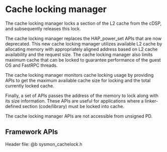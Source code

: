 # Cache locking manager

The cache locking manager locks a section of the L2 cache from the
cDSP, and subsequently releases this lock.

The cache locking manager replaces the HAP_power_set APIs that are now deprecated.
This new cache locking manager utilizes available L2 cache by
allocating memory with appropriately aligned address based on L2 cache
availability and the request size. The cache locking manager also limits
maximum cache that can be locked to guarantee performance of the guest OS and
FastRPC threads.

The cache locking manager monitors cache locking usage by providing
APIs to get the maximum available cache size for locking and the total
currently locked cache.

Finally, a set of APIs passes the address of the memory to lock
along with its size information. These APIs are useful for applications where a
linker-defined section (code/library) must be locked into cache.

The cache locking manager APIs are not accessible from unsigned PD.

## Framework APIs

Header file: @b sysmon_cachelock.h
